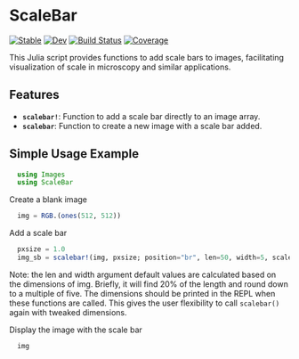 # ScaleBar

[![Stable](https://img.shields.io/badge/docs-stable-blue.svg)](https://LidkeLab.github.io/ScaleBar.jl/stable/)
[![Dev](https://img.shields.io/badge/docs-dev-blue.svg)](https://LidkeLab.github.io/ScaleBar.jl/dev/)
[![Build Status](https://github.com/LidkeLab/ScaleBar.jl/actions/workflows/CI.yml/badge.svg?branch=main)](https://github.com/LidkeLab/ScaleBar.jl/actions/workflows/CI.yml?query=branch%3Amain)
[![Coverage](https://codecov.io/gh/LidkeLab/ScaleBar.jl/branch/main/graph/badge.svg)](https://codecov.io/gh/LidkeLab/ScaleBar.jl)

This Julia script provides functions to add scale bars to images, facilitating visualization of scale in microscopy and similar applications.

## Features

- **`scalebar!`**: Function to add a scale bar directly to an image array.
- **`scalebar`**: Function to create a new image with a scale bar added.

## Simple Usage Example

```julia
  using Images
  using ScaleBar
```

Create a blank image
```julia
  img = RGB.(ones(512, 512))
```

Add a scale bar
```julia
  pxsize = 1.0
  img_sb = scalebar!(img, pxsize; position="br", len=50, width=5, scale = 15, color = :black)
```
Note: the len and width argument default values are calculated based on the dimensions of img. Briefly, it will find 20% of the length and round down to a multiple of five. The dimensions should be printed in the REPL when these functions are called. This gives the user flexibility to call `scalebar()` again with tweaked dimensions.

Display the image with the scale bar
```julia
  img
```

